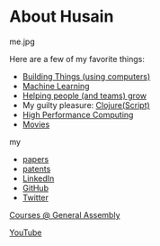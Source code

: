 

# About Husain

me.jpg

Here are a few of my favorite things: 

- [Building Things (using computers)](/blog/software_engineering)
- [Machine Learning](/blog/Machine_Learning)
- [Helping people (and teams) grow](/blog/management)
- My guilty pleasure: [Clojure(Script)](http://clojure.org)
- [High Performance Computing](http://web.mit.edu/husain/www/)
- [Movies](/blog/Movies)   


my

- [papers](http://scholar.google.com/citations?user=CugFCugAAAAJ&hl=en)
- [patents](https://patents.google.com/?inventor=Husain+al-mohssen&oq=Husain+al-mohssen)
- [LinkedIn]()
- [GitHub](https://github.com/mohsseha)
- [Twitter](https://www.twitter.com/husainalmohssen)

[Courses @ General Assembly](https://generalassemb.ly/instructors/husain-al-mohssen/11766)

[YouTube](https://www.youtube.com/channel/UCfik4WDJokKNHJq5Py8WfwA)



